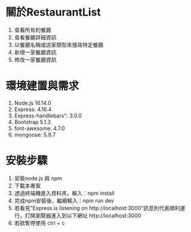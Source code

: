 
# 關於RestaurantList
1. 查看所有的餐廳
2. 查看餐廳詳細資訊
3. 以餐廳名稱或店家類型來搜尋特定餐廳
4. 新增一家餐廳資訊
5. 修改一家餐廳資訊

# 環境建置與需求
1. Node.js 16.14.0
2. Express: 4.16.4
3. Express-handlebars": 3.0.0
4. Bootstrap 5.1.3
5. font-awesome: 4.7.0
6. mongoose: 5.9.7

# 安裝步驟
1. 安裝node.js 與 npm
2. 下載本專案
3. 透過終端機進入資料夾，輸入：npm install
4. 完成npm安裝後，繼續輸入：npm run dev
5. 若看見"Express is listening on http://localhost:3000"訊息則代表順利運行，打開瀏覽器進入到以下網址 http://localhost:3000
6. 若欲暫停使用 ctrl + c
